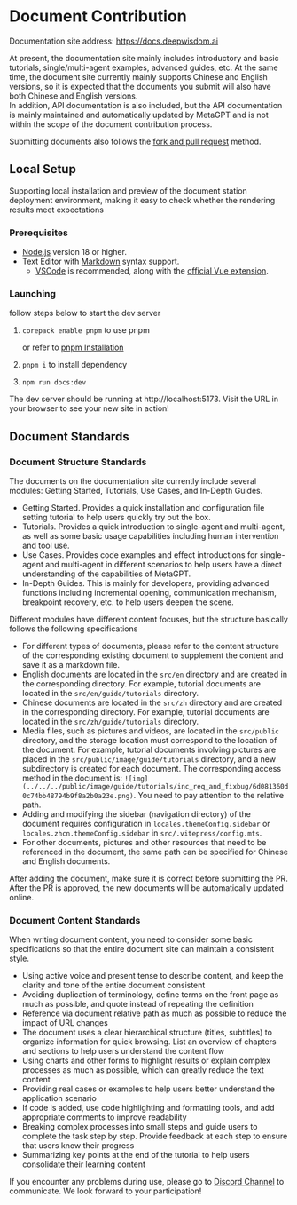 # Document Contribution

Documentation site address: https://docs.deepwisdom.ai

At present, the documentation site mainly includes introductory and basic tutorials, single/multi-agent examples, advanced guides, etc. At the same time, the document site currently mainly supports Chinese and English versions, so it is expected that the documents you submit will also have both Chinese and English versions.  
In addition, API documentation is also included, but the API documentation is mainly maintained and automatically updated by MetaGPT and is not within the scope of the document contribution process.

Submitting documents also follows the [fork and pull request](https://docs.github.com/en/get-started/exploring-projects-on-github/contributing-to-a-project) method.


## Local Setup

Supporting local installation and preview of the document station deployment environment, making it easy to check whether the rendering results meet expectations

### Prerequisites

- [Node.js](https://nodejs.org/en) version 18 or higher.
- Text Editor with [Markdown](https://en.wikipedia.org/wiki/Markdown) syntax support.
  - [VSCode](https://code.visualstudio.com/) is recommended, along with the [official Vue extension](https://marketplace.visualstudio.com/items?itemName=Vue.volar).

### Launching
follow steps below to start the dev server

1. `corepack enable pnpm` to use pnpm

   or refer to [pnpm Installation](https://pnpm.io/installation)

2. `pnpm i` to install dependency

3. `npm run docs:dev`

The dev server should be running at http://localhost:5173. Visit the URL in your browser to see your new site in action!


## Document Standards

### Document Structure Standards

The documents on the documentation site currently include several modules: Getting Started, Tutorials, Use Cases, and In-Depth Guides.

- Getting Started. Provides a quick installation and configuration file setting tutorial to help users quickly try out the box.
- Tutorials. Provides a quick introduction to single-agent and multi-agent, as well as some basic usage capabilities including human intervention and tool use.
- Use Cases. Provides code examples and effect introductions for single-agent and multi-agent in different scenarios to help users have a direct understanding of the capabilities of MetaGPT.
- In-Depth Guides. This is mainly for developers, providing advanced functions including incremental opening, communication mechanism, breakpoint recovery, etc. to help users deepen the scene.

Different modules have different content focuses, but the structure basically follows the following specifications

- For different types of documents, please refer to the content structure of the corresponding existing document to supplement the content and save it as a markdown file.
- English documents are located in the `src/en` directory and are created in the corresponding directory. For example, tutorial documents are located in the `src/en/guide/tutorials` directory.
- Chinese documents are located in the `src/zh` directory and are created in the corresponding directory. For example, tutorial documents are located in the `src/zh/guide/tutorials` directory.
- Media files, such as pictures and videos, are located in the `src/public` directory, and the storage location must correspond to the location of the document. For example, tutorial documents involving pictures are placed in the `src/public/image/guide/tutorials` directory, and a new subdirectory is created for each document. The corresponding access method in the document is: `![img](../../../public/image/guide/tutorials/inc_req_and_fixbug/6d081360d0c74bb48794b9f8a2b0a23e.png)`. You need to pay attention to the relative path.
- Adding and modifying the sidebar (navigation directory) of the document requires configuration in `locales.themeConfig.sidebar` or `locales.zhcn.themeConfig.sidebar` in `src/.vitepress/config.mts`.
- For other documents, pictures and other resources that need to be referenced in the document, the same path can be specified for Chinese and English documents.

After adding the document, make sure it is correct before submitting the PR. After the PR is approved, the new documents will be automatically updated online.

### Document Content Standards

When writing document content, you need to consider some basic specifications so that the entire document site can maintain a consistent style.

- Using active voice and present tense to describe content, and keep the clarity and tone of the entire document consistent
- Avoiding duplication of terminology, define terms on the front page as much as possible, and quote instead of repeating the definition
- Reference via document relative path as much as possible to reduce the impact of URL changes
- The document uses a clear hierarchical structure (titles, subtitles) to organize information for quick browsing. List an overview of chapters and sections to help users understand the content flow
- Using charts and other forms to highlight results or explain complex processes as much as possible, which can greatly reduce the text content
- Providing real cases or examples to help users better understand the application scenario
- If code is added, use code highlighting and formatting tools, and add appropriate comments to improve readability
- Breaking complex processes into small steps and guide users to complete the task step by step. Provide feedback at each step to ensure that users know their progress
- Summarizing key points at the end of the tutorial to help users consolidate their learning content

If you encounter any problems during use, please go to [Discord Channel](https://discord.gg/ZRHeExS6xv) to communicate. We look forward to your participation!
